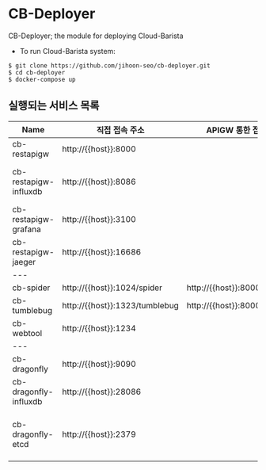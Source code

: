 # CB-Deployer
CB-Deployer; the module for deploying Cloud-Barista

- To run Cloud-Barista system:

```
$ git clone https://github.com/jihoon-seo/cb-deployer.git
$ cd cb-deployer
$ docker-compose up
```

## 실행되는 서비스 목록
| Name | 직접 접속 주소 | APIGW 통한 접속 주소 | 비고 |
|---|---|---|---|
| cb-restapigw | http://{{host}}:8000 |   |   |
| cb-restapigw-influxdb | http://{{host}}:8086 |   | 8083: Admin Panel <br>8086: client-server comm. |
| cb-restapigw-grafana | http://{{host}}:3100 |   | ID: admin / PW: admin |
| cb-restapigw-jaeger | http://{{host}}:16686 |   |   |
| --- |   |   |   |
| cb-spider | http://{{host}}:1024/spider | http://{{host}}:8000/spider |   |
| cb-tumblebug | http://{{host}}:1323/tumblebug | http://{{host}}:8000/tumblebug |   |
| cb-webtool | http://{{host}}:1234 |   |   |
| --- |   |   |   |
| cb-dragonfly | http://{{host}}:9090 |   |   |
| cb-dragonfly-influxdb | http://{{host}}:28086 |   |   |
| cb-dragonfly-etcd | http://{{host}}:2379 |   | 2379: client communication <br>2380: server-to-server communication |
